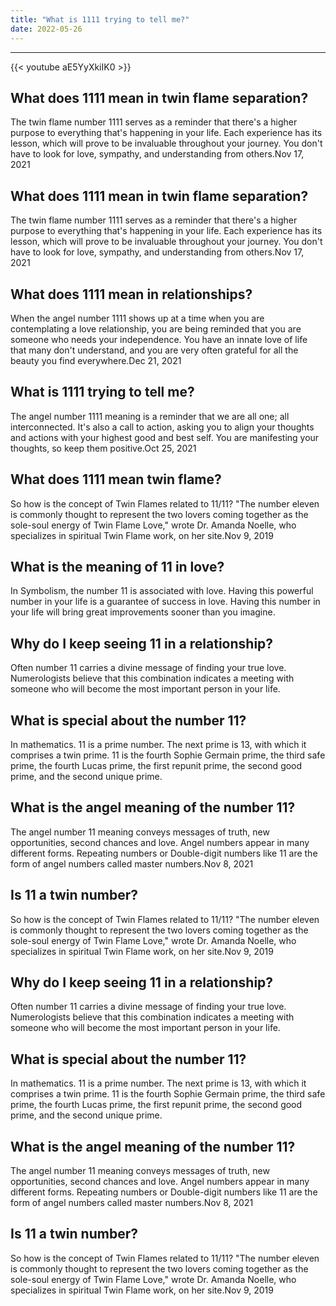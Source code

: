 ```yaml
---
title: "What is 1111 trying to tell me?"
date: 2022-05-26
---
```


---
{{< youtube aE5YyXkiIK0 >}}
## What does 1111 mean in twin flame separation?
The twin flame number 1111 serves as a reminder that there's a higher purpose to everything that's happening in your life. Each experience has its lesson, which will prove to be invaluable throughout your journey. You don't have to look for love, sympathy, and understanding from others.Nov 17, 2021

## What does 1111 mean in twin flame separation?
The twin flame number 1111 serves as a reminder that there's a higher purpose to everything that's happening in your life. Each experience has its lesson, which will prove to be invaluable throughout your journey. You don't have to look for love, sympathy, and understanding from others.Nov 17, 2021

## What does 1111 mean in relationships?
When the angel number 1111 shows up at a time when you are contemplating a love relationship, you are being reminded that you are someone who needs your independence. You have an innate love of life that many don't understand, and you are very often grateful for all the beauty you find everywhere.Dec 21, 2021

## What is 1111 trying to tell me?
The angel number 1111 meaning is a reminder that we are all one; all interconnected. It's also a call to action, asking you to align your thoughts and actions with your highest good and best self. You are manifesting your thoughts, so keep them positive.Oct 25, 2021

## What does 1111 mean twin flame?
So how is the concept of Twin Flames related to 11/11? "The number eleven is commonly thought to represent the two lovers coming together as the sole-soul energy of Twin Flame Love," wrote Dr. Amanda Noelle, who specializes in spiritual Twin Flame work, on her site.Nov 9, 2019

## What is the meaning of 11 in love?
In Symbolism, the number 11 is associated with love. Having this powerful number in your life is a guarantee of success in love. Having this number in your life will bring great improvements sooner than you imagine.

## Why do I keep seeing 11 in a relationship?
Often number 11 carries a divine message of finding your true love. Numerologists believe that this combination indicates a meeting with someone who will become the most important person in your life.

## What is special about the number 11?
In mathematics. 11 is a prime number. The next prime is 13, with which it comprises a twin prime. 11 is the fourth Sophie Germain prime, the third safe prime, the fourth Lucas prime, the first repunit prime, the second good prime, and the second unique prime.

## What is the angel meaning of the number 11?
The angel number 11 meaning conveys messages of truth, new opportunities, second chances and love. Angel numbers appear in many different forms. Repeating numbers or Double-digit numbers like 11 are the form of angel numbers called master numbers.Nov 8, 2021

## Is 11 a twin number?
So how is the concept of Twin Flames related to 11/11? "The number eleven is commonly thought to represent the two lovers coming together as the sole-soul energy of Twin Flame Love," wrote Dr. Amanda Noelle, who specializes in spiritual Twin Flame work, on her site.Nov 9, 2019

## Why do I keep seeing 11 in a relationship?
Often number 11 carries a divine message of finding your true love. Numerologists believe that this combination indicates a meeting with someone who will become the most important person in your life.

## What is special about the number 11?
In mathematics. 11 is a prime number. The next prime is 13, with which it comprises a twin prime. 11 is the fourth Sophie Germain prime, the third safe prime, the fourth Lucas prime, the first repunit prime, the second good prime, and the second unique prime.

## What is the angel meaning of the number 11?
The angel number 11 meaning conveys messages of truth, new opportunities, second chances and love. Angel numbers appear in many different forms. Repeating numbers or Double-digit numbers like 11 are the form of angel numbers called master numbers.Nov 8, 2021

## Is 11 a twin number?
So how is the concept of Twin Flames related to 11/11? "The number eleven is commonly thought to represent the two lovers coming together as the sole-soul energy of Twin Flame Love," wrote Dr. Amanda Noelle, who specializes in spiritual Twin Flame work, on her site.Nov 9, 2019

